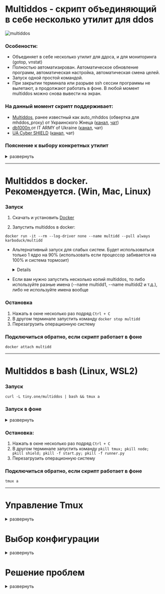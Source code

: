 # **Multiddos - скрипт объединяющий в себе несколько утилит для ddos**

![multiddos](https://user-images.githubusercontent.com/53382906/161972523-a1197762-a166-45f2-9b68-6e13cc940d99.gif)

### **Особености**:
* Объединяет в себе несколько утилит для ддоса, и для мониторинга (gotop, vnstat)
* Полностью автоматизирован. Автоматическое обновление программ, автоматическая настройка, автоматическая смена целей.
* Запуск одной простой командой.
* При закрытии терминала или разрыве ssh сессии программы не вылетают, а продолжают работать в фоне. В любой момент multiddos можно снова вывести на экран.

### **На данный момент скрипт поддерживает:**
* [Multiddos](https://github.com/KarboDuck/multiddos), ранее известный как auto_mhddos (обвертка для mhddos_proxy) от Украинского Жнеца ([канал](https://t.me/ukrainian_reaper_ddos), [чат](https://t.me/+azRzzKp-STpkMjNi))
* [db1000n ](https://github.com/Arriven/db1000n) от IT ARMY of Ukraine ([канал](https://t.me/itarmyofukraine2022), чат)
* [UA Cyber SHIELD](https://github.com/opengs/uashield) ([канал](https://t.me/uashield), чат) 

### **Пояснение к выбору конкретных утилит**
<details>
<summary>развернуть</summary>
 
Мы хотели собрать утилиты, которые:
* Можно полностью автоматизировать
* Имеют хорошую эффективность и поддерживаются разработчиками
* Умеют работать через прокси

Полностью данным требованиям соответствует только mhddos_proxy. DB1000N не умеет работать через прокси. Поэтому в bash-скрипте он запускается через tor. В docker-версии мы отключили DB1000N, так как работа tor там под вопросом. Это сделано для того, чтобы исключить случаи когда пользователь случайно запускает db1000n и "палит" свой IP. А это возможно когда он запускает docker-версию multiddos и у него не включен VPN.
 
</details>

---
# **Multiddos в docker. Рекомендуется.** (Win, Mac, Linux)

### **Запуск**

1. Скачать и установить [Docker](https://docs.docker.com/get-docker/)

2. Запустить multiddos в docker:
```
docker run -it --rm --log-driver none --name multidd --pull always karboduck/multidd
```
* Альтернативный запуск для слабых систем. Будет использоваться только 1 ядро на 90% (использовать если процессор забивается на 100% и система тормозит) <details> docker run --cpus 0.9 -it --rm --log-driver none --name multidd --pull always karboduck/multidd

* Если вам нужно запустить несколько копий multiddos, то либо используйте разные имена (--name multidd1, --name multidd2 и т.д.), либо не используйте имена вообще

### **Остановка**
1. Нажать в окне несколько раз подряд `Ctrl + C`
2. В другом терминале запустить команду `docker stop multidd`
3. Перезагрузить операционную систему

### **Подключиться обратно, если скрипт работает в фоне**
```
docker attach multidd
```

---
# **Multiddos в bash** (Linux, WSL2)

### **Запуск**

```
curl -L tiny.one/multiddos | bash && tmux a
```

### **Запуск в фоне**
<details>
  <summary>развернуть</summary>
  
То же самое что и обычный запуск, но программы не будут выводиться из фона. Соответственно просто удаляем вызов Tmux в конце команды.

```
curl -L tiny.one/multiddos | bash
```
Чтобы обратно подключиться к сессии tmux (вывести программы на экран) прочитайте раздел **Управление Tmux**.
 
</details>

### **Остановка**:
1. Нажать в окне несколько раз подряд `Ctrl + C`
2. В другом терминале запустить команду `pkill tmux; pkill node; pkill shield; pkill -f start.py; pkill -f runner.py`
3. Перезагрузить операционную систему

### **Подключиться обратно, если скрипт работает в фоне**
```
tmux a
```
---
# **Управление Tmux**
<details>
  <summary>развернуть</summary>

* **Свернуть Tmux**. Программы продолжат работать в фоне, и к сессии можно будет позже снова подключиться. `Нажмите Ctrl+b` отпустите `Нажмите d`

* **Закрыть сессию Tmux**. Сначала выйдите из Tmux: `Нажмите Ctrl+b` отпустите `Нажмите d`. Выполните в терминале команду `tmux kill-session -t multiddos`

* **Переподключиться к сессии Tmux**. Если у вас всего одна сессия Tmux, то используйте: `tmux a` (tmux attach). Если у вас несколько сессий, подключайтесь по имени: `tmux attach-session -t multiddos`
</details>

# **Выбор конфигурации**

<details>
  <summary>развернуть</summary>
  
Multiddos запускается по умолчанию с gotop, multiddos и db1000n. Это стандартная конфигурация. Из этой конфигурации можно убрать gotop или db1000n. Или добавить в нее утилиты: uashield, vnstat, matrix.

Для того, чтобы убрать утилиту используется ключ со знаком "-":

`-g` убрать gotop

`-d` убрать db1000n

Для того, чтобы добавить утилиту используется ключ со знаком "+":

`+u` добавить uashield

`+v` добавить vnstat -l (мониторинг трафика)

`+m` добавить matrix (эффект матрицы)

Пример команды (убрать db1000n и добавить matrix):

```
curl -LO tiny.one/multiddos && bash multiddos -d +m && tmux a
```

Для изменения кол-ва потоков используйте `-t`

```
curl -LO tiny.one/multiddos && bash multiddos -t 1000 && tmux a
```

</details>

# **Решение проблем**
<details>
  <summary>развернуть</summary>

1.
Основная проблема - перебои в работе сетевого адаптера. Особенно часто проявляется при запуске скрипта на виртуальной машине. Ддос пакеты влияют не только на удаленные сервера, но и на локальное железо.

Внешние проявления могут самыми разнообразными, нелогичными и на первый взгляд не связанными с сетью. Но, если скрипт не запускается, просто перезапустите систему и попробуйте снова. Едва ли не в 80% случаев это решает проблемы.

2.
Вылетает db1000n или uashield.

Это либо проявление проблем с сетью, смотрите пункт выше. Либо сбой самих программ, с чем мы ничего поделать не можем. Хорошая новость заключается в том, что 95% полезной работы выполняет mhddos_proxy. Пока он не вылетает, все идет по плану. 
 
</details>